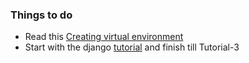 ### Things to do

* Read this [Creating virtual environment](http://docs.python-guide.org/en/latest/dev/virtualenvs/)
* Start with the django [tutorial](https://docs.djangoproject.com/en/1.9/intro/tutorial01/) and finish till Tutorial-3
